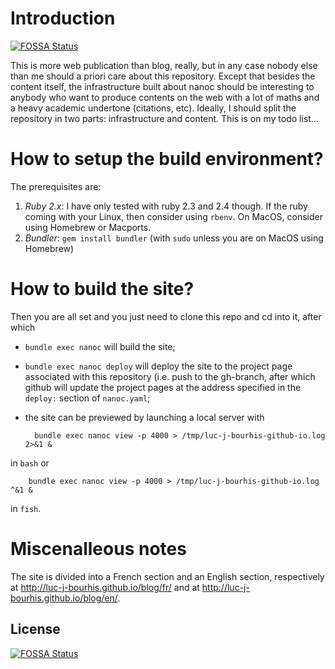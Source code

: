 # Introduction
[![FOSSA Status](https://app.fossa.io/api/projects/git%2Bgithub.com%2Fluc-j-bourhis%2Fblog.svg?type=shield)](https://app.fossa.io/projects/git%2Bgithub.com%2Fluc-j-bourhis%2Fblog?ref=badge_shield)


This is more web publication than blog, really, but in any case nobody else than me should a priori care about this repository. Except that besides the content itself, the infrastructure built about nanoc should be interesting to anybody who want to produce contents on the web with a lot of maths and a heavy academic undertone (citations, etc). Ideally, I should split the repository in two parts: infrastructure and content. This is on my todo list...

# How to setup the build environment?

The prerequisites are:

1. *Ruby 2.x*: I have only tested with ruby 2.3 and 2.4 though. If the ruby coming with your Linux, then consider using `rbenv`. On MacOS, consider using Homebrew or Macports.
2. *Bundler*: `gem install bundler` (with `sudo` unless you are on MacOS using Homebrew)

# How to build the site?

Then you are all set and you just need to clone this repo and cd into it, after which

- `bundle exec nanoc` will build the site;
- `bundle exec nanoc deploy` will deploy the site to the project page associated with this repository (i.e. push to the gh-branch, after which github will update the project pages at the address specified in the `deploy:` section of `nanoc.yaml`;
- the site can be previewed by launching a local server with

        bundle exec nanoc view -p 4000 > /tmp/luc-j-bourhis-github-io.log 2>&1 &
in `bash` or

        bundle exec nanoc view -p 4000 > /tmp/luc-j-bourhis-github-io.log ^&1 &
in `fish`.

# Miscenalleous notes

The site is divided into a French section and an English section, respectively at http://luc-j-bourhis.github.io/blog/fr/ and at http://luc-j-bourhis.github.io/blog/en/.


## License
[![FOSSA Status](https://app.fossa.io/api/projects/git%2Bgithub.com%2Fluc-j-bourhis%2Fblog.svg?type=large)](https://app.fossa.io/projects/git%2Bgithub.com%2Fluc-j-bourhis%2Fblog?ref=badge_large)